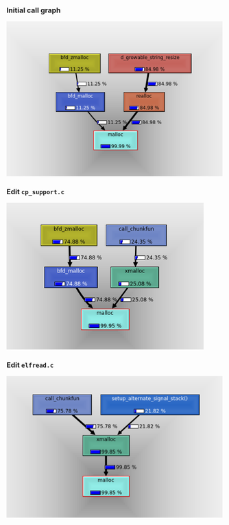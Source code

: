 ### Initial call graph

![initial](initial_call_graph.png)

### Edit `cp_support.c`

![edit1](after_edit1_changing_cp_support.png)

### Edit `elfread.c`

![edit2](after_edit2_changing_elfread.png)
